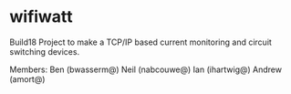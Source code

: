 wifiwatt
========

Build18 Project to make a TCP/IP based current monitoring and circuit switching devices.

Members:
Ben (bwasserm@)
Neil (nabcouwe@)
Ian (ihartwig@)
Andrew (amort@)
